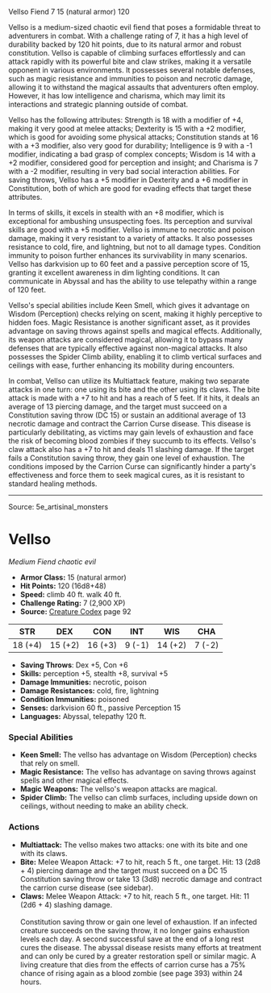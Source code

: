 <MonsterName/>Vellso</MonsterName>
<CreatureType/>Fiend</CreatureType>
<CR/>7</CR>
<AC/>15 (natural armor)</AC>
<HP/>120</HP>
<summary>Vellso is a medium-sized chaotic evil fiend that poses a formidable threat to adventurers in combat. With a challenge rating of 7, it has a high level of durability backed by 120 hit points, due to its natural armor and robust constitution. Vellso is capable of climbing surfaces effortlessly and can attack rapidly with its powerful bite and claw strikes, making it a versatile opponent in various environments. It possesses several notable defenses, such as magic resistance and immunities to poison and necrotic damage, allowing it to withstand the magical assaults that adventurers often employ. However, it has low intelligence and charisma, which may limit its interactions and strategic planning outside of combat. </summary>

<detail>

Vellso has the following attributes: Strength is 18 with a modifier of +4, making it very good at melee attacks; Dexterity is 15 with a +2 modifier, which is good for avoiding some physical attacks; Constitution stands at 16 with a +3 modifier, also very good for durability; Intelligence is 9 with a -1 modifier, indicating a bad grasp of complex concepts; Wisdom is 14 with a +2 modifier, considered good for perception and insight; and Charisma is 7 with a -2 modifier, resulting in very bad social interaction abilities. For saving throws, Vellso has a +5 modifier in Dexterity and a +6 modifier in Constitution, both of which are good for evading effects that target these attributes. 

In terms of skills, it excels in stealth with an +8 modifier, which is exceptional for ambushing unsuspecting foes. Its perception and survival skills are good with a +5 modifier. Vellso is immune to necrotic and poison damage, making it very resistant to a variety of attacks. It also possesses resistance to cold, fire, and lightning, but not to all damage types. Condition immunity to poison further enhances its survivability in many scenarios. Vellso has darkvision up to 60 feet and a passive perception score of 15, granting it excellent awareness in dim lighting conditions. It can communicate in Abyssal and has the ability to use telepathy within a range of 120 feet.

Vellso's special abilities include Keen Smell, which gives it advantage on Wisdom (Perception) checks relying on scent, making it highly perceptive to hidden foes. Magic Resistance is another significant asset, as it provides advantage on saving throws against spells and magical effects. Additionally, its weapon attacks are considered magical, allowing it to bypass many defenses that are typically effective against non-magical attacks. It also possesses the Spider Climb ability, enabling it to climb vertical surfaces and ceilings with ease, further enhancing its mobility during encounters.

In combat, Vellso can utilize its Multiattack feature, making two separate attacks in one turn: one using its bite and the other using its claws. The bite attack is made with a +7 to hit and has a reach of 5 feet. If it hits, it deals an average of 13 piercing damage, and the target must succeed on a Constitution saving throw (DC 15) or sustain an additional average of 13 necrotic damage and contract the Carrion Curse disease. This disease is particularly debilitating, as victims may gain levels of exhaustion and face the risk of becoming blood zombies if they succumb to its effects. Vellso's claw attack also has a +7 to hit and deals 11 slashing damage. If the target fails a Constitution saving throw, they gain one level of exhaustion. The conditions imposed by the Carrion Curse can significantly hinder a party's effectiveness and force them to seek magical cures, as it is resistant to standard healing methods.</detail>



---

Source: 5e_artisinal_monsters

# Vellso

*Medium* *Fiend* *chaotic evil*

- **Armor Class:** 15 (natural armor)
- **Hit Points:** 120 (16d8+48)
- **Speed:** climb 40 ft. walk 40 ft.
- **Challenge Rating:** 7 (2,900 XP)
- **Source:** [Creature Codex](https://koboldpress.com/kpstore/product/creature-codex-for-5th-edition-dnd) page 92

| STR | DEX | CON | INT | WIS | CHA |
| --- | --- | --- | --- | --- | --- |
| 18 (+4) | 15 (+2) | 16 (+3) | 9 (-1) | 14 (+2) | 7 (-2) |

- **Saving Throws**: Dex +5, Con +6
- **Skills:** perception +5, stealth +8, survival +5
- **Damage Immunities:** necrotic, poison
- **Damage Resistances:** cold, fire, lightning
- **Condition Immunities:** poisoned
- **Senses:** darkvision 60 ft., passive Perception 15
- **Languages:** Abyssal, telepathy 120 ft.

### Special Abilities

- **Keen Smell:** The vellso has advantage on Wisdom (Perception) checks that rely on smell.
- **Magic Resistance:** The vellso has advantage on saving throws against spells and other magical effects.
- **Magic Weapons:** The vellso's weapon attacks are magical.
- **Spider Climb:** The vellso can climb surfaces, including upside down on ceilings, without needing to make an ability check.

### Actions

- **Multiattack:** The vellso makes two attacks: one with its bite and one with its claws.
- **Bite:** Melee Weapon Attack: +7 to hit, reach 5 ft., one target. Hit: 13 (2d8 + 4) piercing damage and the target must succeed on a DC 15 Constitution saving throw or take 13 (3d8) necrotic damage and contract the carrion curse disease (see sidebar).
- **Claws:** Melee Weapon Attack: +7 to hit, reach 5 ft., one target. Hit: 11 (2d6 + 4) slashing damage.<br><br>Constitution saving throw or gain one level of exhaustion. If an infected creature succeeds on the saving throw, it no longer gains exhaustion levels each day. A second successful save at the end of a long rest cures the disease. The abyssal disease resists many efforts at treatment and can only be cured by a greater restoration spell or similar magic. A living creature that dies from the effects of carrion curse has a 75% chance of rising again as a blood zombie (see page 393) within 24 hours.




